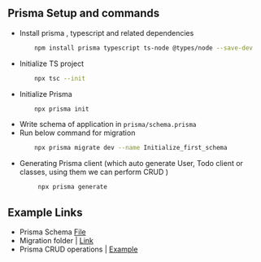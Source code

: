 ## Prisma Setup and commands

- Install prisma , typescript and related dependencies
    ```sh
        npm install prisma typescript ts-node @types/node --save-dev
    ```
- Initialize TS project
    ```sh
        npx tsc --init  
    ```
- Initialize Prisma
    ```sh
        npx prisma init 
    ```
- Write schema of application in `prisma/schema.prisma`
- Run below command for migration
    ```sh
        npx prisma migrate dev --name Initialize_first_schema
    ```
- Generating Prisma client (which auto generate User, Todo client or classes, using them we can perform CRUD )
   ```sh
        npx prisma generate
   ```

## Example Links

- Prisma Schema [File](https://github.com/princebansal7/Web-Development-Concepts/blob/main/databases/prisma-orm/prisma/schema.prisma)   
- Migration folder | [Link](https://github.com/princebansal7/Web-Development-Concepts/tree/main/databases/prisma-orm/prisma/migrations)
- Prisma CRUD operations | [Example](https://github.com/princebansal7/Web-Development-Concepts/blob/main/databases/prisma-orm/src/index.ts)